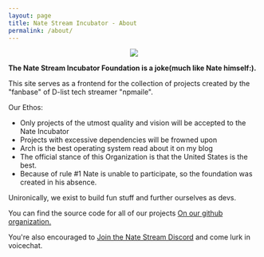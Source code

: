 ```yaml
---
layout: page
title: Nate Stream Incubator - About
permalink: /about/
---
```


<center>
    <img src="/assets/img/old-fat-nate.png" />
</center>

<b>The Nate Stream Incubator Foundation is a joke(much like Nate himself:).</b>

This site serves as a frontend for the collection of projects created by the "fanbase" of D-list tech streamer "npmaile".

Our Ethos:

  - Only projects of the utmost quality and vision will be accepted to the Nate Incubator
  - Projects with excessive dependencies will be frowned upon
  - Arch is the best operating system read about it on my blog
  - The official stance of this Organization is that the United States is the best.
  - Because of rule #1 Nate is unable to participate, so the foundation was created in his absence.

Unironically, we exist to build fun stuff and further ourselves as devs.

You can find the source code for all of our projects <a href="https://github.com/nate-incubator">On our github organization.</a>

You're also encouraged to <a href="https://discord.gg/natestream">Join the Nate Stream Discord</a> and come lurk in voicechat.
